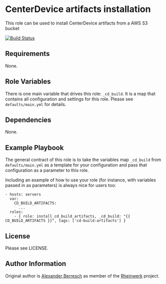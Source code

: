 CenterDevice artifacts installation
=========

This role can be used to install CenterDevice artifacts from a AWS S3 bucket

[![Build Status](https://travis-ci.org/Rheinwerk/ansible-role-install_cd_build_artifacts.svg?branch=master)](https://travis-ci.org/Rheinwerk/ansible-role-install_cd_build_artifacts)

Requirements
------------

None.

Role Variables
--------------

There is one main variable that drives this role: `_cd_build`. It is a map that contains all configuration and settings for this role.
Please see `defaults/main.yml` for details.

Dependencies
------------

None.


Example Playbook
----------------

The general contract of this role is to take the variables map `_cd_build` from `defaults/main.yml` as a template for your configuration and pass that configuration as a parameter to this role.

Including an example of how to use your role (for instance, with variables passed in as parameters) is always nice for users too:

    - hosts: servers
      var:
        CD_BUILD_ARTIFACTS:
          ...
      roles:
        - { role: install_cd_build_artifacts, _cd_build: "{{ CD_BUILD_ARTIFACTS }}", tags: ['cd-build-artifacts'] }

License
-------

Please see LICENSE.

Author Information
------------------

Original author is [Alexander Berresch](https://github.com/aberresch) as member of the [Rheinwerk](https://github.com/Rheinwerk) project.


